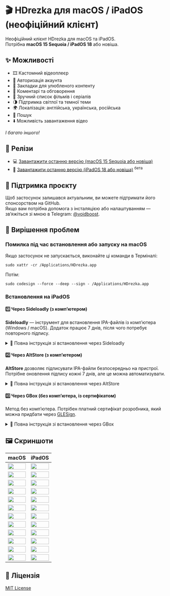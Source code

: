 <h1>🎬 HDrezka для macOS / iPadOS (неофіційний клієнт)</h1>
<p>Неофіційний клієнт HDrezka для macOS та iPadOS. <br>Потрібна <b>macOS 15 Sequoia / iPadOS 18</b> або новіша.</p>
<h2>✨ Можливості</h2>
<ul>
    <li>🎞 Кастомний відеоплеєр</li>
    <li>🔐 Авторизація акаунта</li>
    <li>📌 Закладки для улюбленого контенту</li>
    <li>💬 Коментарі та обговорення</li>
    <li>🎥 Зручний список фільмів і серіалів</li>
    <li>🌗 Підтримка світлої та темної теми</li>
    <li>🌍 Локалізація: англійська, українська, російська</li>
    <li>🔎 Пошук</li>
    <li>⬇️ Можливість завантаження відео</li>
</ul>
<p><i>І багато іншого!</i></p>
<h2>🚀 Релізи</h2>
<ul>
    <li>
        <span> 💻 </span>
        <a href="https://voidboost.github.io/hdrezka-releases/HDrezka 1.0.23.dmg" target="_blank">Завантажити останню версію (macOS 15 Sequoia або новіша)</a>
    </li>
    <li>
        <span> 📱 </span>
        <a href="https://voidboost.github.io/hdrezka-releases/HDrezka 1.0.23.ipa" target="_blank">Завантажити останню версію (iPadOS 18 або новіша)</a>
        <sup>бета</sup>
    </li>
</ul>
<h2>💖 Підтримка проєкту</h2>
<p>Щоб застосунок залишався актуальним, ви можете підтримати його спонсорством на GitHub. <br>Якщо вам потрібна допомога з інсталяцією або налаштуванням — зв’яжіться зі мною в Telegram: <a href="https://t.me/voidboost" target="_blank">@voidboost</a>.</p>
<h2>🧰 Вирішення проблем</h2>
<h3>Помилка під час встановлення або запуску на macOS</h3>
<p>Якщо застосунок не запускається, виконайте ці команди в Терміналі:</p>
<pre><code>sudo xattr -cr /Applications/HDrezka.app</code></pre>
<p>Потім:</p>
<pre><code>sudo codesign --force --deep --sign - /Applications/HDrezka.app</code></pre>
<h3>Встановлення на iPadOS</h3>
<h4>1️⃣ Через Sideloadly (з комп’ютером)</h4>
<p><b>Sideloadly</b> — інструмент для встановлення IPA-файлів із комп’ютера (Windows / macOS). Додаток працює 7 днів, після чого потребує повторного підпису.</p>
<details>
    <summary>📘 Повна інструкція зі встановлення через Sideloadly</summary>
    <h5>Потрібно:</h5>
    <ol>
        <li>Комп’ютер з Windows або macOS</li>
        <li><a href="https://sideloadly.io/" target="_blank">Sideloadly</a></li>
        <li>iTunes і iCloud (для Windows — із сайту Apple)</li>
        <li>Окремий Apple ID (рекомендовано)</li>
        <li>IPA-файл HDrezka (див. вище)</li>
        <li>USB-кабель</li>
    </ol>
    <h5>Покроково:</h5>
    <ol>
        <li>Встановіть Sideloadly та запустіть програму.</li>
        <li>Підключіть iPad через USB, виберіть «Довіряти цьому комп’ютеру».</li>
        <li>Введіть Apple ID і завантажте IPA-файл HDrezka.</li>
        <li>Натисніть <b>Start</b> і дочекайтеся завершення встановлення.</li>
        <li>Після інсталяції перейдіть у <b>Налаштування → Основні → Профілі</b> і натисніть <b>Довіряти</b>.</li>
    </ol>
</details>
<h4>2️⃣ Через AltStore (з комп’ютером)</h4>
<p><b>AltStore</b> дозволяє підписувати IPA-файли безпосередньо на пристрої. Потрібне оновлення підпису кожні 7 днів, але це можна автоматизувати.</p>
<details>
    <summary>📘 Повна інструкція зі встановлення через AltStore</summary>
    <h5>Потрібно:</h5>
    <ol>
        <li>Комп’ютер з Windows або macOS</li>
        <li><a href="https://altstore.io/" target="_blank">AltStore</a></li>
        <li>iTunes і iCloud</li>
        <li>Окремий Apple ID</li>
        <li>IPA-файл HDrezka (див. вище)</li>
    </ol>
    <h5>Покроково:</h5>
    <ol>
        <li>Встановіть AltStore на комп’ютер.</li>
        <li>Підключіть iPad і встановіть AltStore на пристрій.</li>
        <li>Підпишіть профіль у <b>Налаштування → Основні → Профілі</b>.</li>
        <li>В AltStore виберіть IPA-файл HDrezka для встановлення.</li>
        <li>Після інсталяції застосунок з’явиться на головному екрані.</li>
    </ol>
</details>
<h4>3️⃣ Через GBox (без комп’ютера, із сертифікатом)</h4>
<p>Метод без комп’ютера. Потрібен платний сертифікат розробника, який можна придбати через <a href="https://t.me/glesign" target="_blank">GLESign</a>.</p>
<details>
    <summary>📘 Повна інструкція зі встановлення через GBox</summary>
    <h5>Потрібно:</h5>
    <ol>
        <li>iPad</li>
        <li>Додаток <b>GBox</b></li>
        <li>Платний сертифікат (<a href="https://t.me/glesign" target="_blank">GLESign</a>)</li>
        <li>IPA-файл HDrezka (див. вище)</li>
    </ol>
    <h5>Покроково:</h5>
    <ol>
        <li>Придбайте сертифікат і встановіть GBox за наданим посиланням.</li>
        <li>Додайте сертифікат у GBox (допомога — <a href="http://t.me/glesign_support" target="_blank">GLESign Support</a>).</li>
        <li>Відкрийте IPA-файл HDrezka і поділіться ним із GBox.</li>
        <li>Підпишіть і встановіть застосунок через GBox.</li>
        <li>Після завершення інсталяції HDrezka з’явиться на головному екрані.</li>
    </ol>
</details>
<h2>🖼 Скриншоти</h2>
<table>
    <thead>
        <tr>
            <th>macOS</th>
            <th>iPadOS</th>
        </tr>
    </thead>
    <tbody>
        <tr>
            <td><img width="100%" loading="lazy" src="https://github.com/user-attachments/assets/4b590d4d-5e88-45b7-8433-65d8d286e719" /></td>
            <td><img width="100%" loading="lazy" src="https://github.com/user-attachments/assets/1957c128-8d42-41a2-a086-4d4e3426a9f6" /></td>
        </tr>
        <tr>
            <td><img width="100%" loading="lazy" src="https://github.com/user-attachments/assets/14956a97-951a-426c-bc42-e6d652be9854" /></td>
            <td><img width="100%" loading="lazy" src="https://github.com/user-attachments/assets/02372027-eae7-4d94-a206-405f9b8f4c13" /></td>
        </tr>
        <tr>
            <td><img width="100%" loading="lazy" src="https://github.com/user-attachments/assets/cffd257e-66f1-4900-9a33-7be8941ad73d" /></td>
            <td><img width="100%" loading="lazy" src="https://github.com/user-attachments/assets/9e3997ae-206b-4ae4-a352-876863f7eb7a" /></td>
        </tr>
        <tr>
            <td><img width="100%" loading="lazy" src="https://github.com/user-attachments/assets/611d3919-128a-464f-b5c9-2a8bd936154f" /></td>
            <td><img width="100%" loading="lazy" src="https://github.com/user-attachments/assets/b3b18101-635c-4d52-939e-25997a560b81" /></td>
        </tr>
        <tr>
            <td><img width="100%" loading="lazy" src="https://github.com/user-attachments/assets/d83eefb0-7c3f-4149-af73-e33bf9303898" /></td>
            <td><img width="100%" loading="lazy" src="https://github.com/user-attachments/assets/c74d5377-506c-42a6-8826-31d5d733fae4" /></td>
        </tr>
        <tr>
            <td><img width="100%" loading="lazy" src="https://github.com/user-attachments/assets/2f49ece6-ca7e-4c46-827a-e151a1902a5b" /></td>
            <td><img width="100%" loading="lazy" src="https://github.com/user-attachments/assets/77b831d0-7f42-41fe-9d5b-fda2f377d44e" /></td>
        </tr>
        <tr>
            <td><img width="100%" loading="lazy" src="https://github.com/user-attachments/assets/92da7e12-594f-4f29-aa6c-db27dd7883fc" /></td>
            <td><img width="100%" loading="lazy" src="https://github.com/user-attachments/assets/13badb71-2005-464e-9f01-47f97a4246b5" /></td>
        </tr>
        <tr>
            <td><img width="100%" loading="lazy" src="https://github.com/user-attachments/assets/93c60bef-6e2e-4592-91a2-1e190816f2c5" /></td>
            <td><img width="100%" loading="lazy" src="https://github.com/user-attachments/assets/5196ea56-7c8d-4b4b-9286-531e7c81c604" /></td>
        </tr>
        <tr>
            <td><img width="100%" loading="lazy" src="https://github.com/user-attachments/assets/729de52f-0d3c-4da9-bbdc-ec28c2a16952" /></td>
            <td><img width="100%" loading="lazy" src="https://github.com/user-attachments/assets/a6f128a9-a152-4ec8-85bd-a72f0c737313" /></td>
        </tr>
        <tr>
            <td><img width="100%" loading="lazy" src="https://github.com/user-attachments/assets/49d875c4-1e73-4a11-9c41-042ad776da6b" /></td>
            <td><img width="100%" loading="lazy" src="https://github.com/user-attachments/assets/5b264707-9fce-491a-9f7b-07359c0e0b49" /></td>
        </tr>
        <tr>
            <td><img width="100%" loading="lazy" src="https://github.com/user-attachments/assets/8b4cee8c-0fb5-41cb-9a45-1c416fe2e7cf" /></td>
            <td><img width="100%" loading="lazy" src="https://github.com/user-attachments/assets/4aada4a1-eba4-49a8-975b-56cd46d5c339" /></td>
        </tr>
        <tr>
            <td><img width="100%" loading="lazy" src="https://github.com/user-attachments/assets/f97b4905-8b13-4139-b36b-c5334db3eeb9" /></td>
            <td><img width="100%" loading="lazy" src="https://github.com/user-attachments/assets/c33353f2-9d69-48d1-86b1-87b6142b8bd9" /></td>
        </tr>
    </tbody>
</table>
<h2>📄 Ліцензія</h2>
<p>
    <a href="./LICENSE" target="_blank">MIT License</a>
</p>
